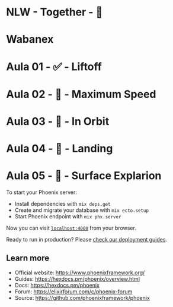 # NLW - Together - :rocket:
# Wabanex
# Aula 01 - :white_check_mark: - Liftoff
# Aula 02 - :black_square_button: - Maximum Speed
# Aula 03 - :black_square_button: - In Orbit
# Aula 04 - :black_square_button: - Landing
# Aula 05 - :black_square_button: - Surface Explarion


To start your Phoenix server:

  * Install dependencies with `mix deps.get`
  * Create and migrate your database with `mix ecto.setup`
  * Start Phoenix endpoint with `mix phx.server`

Now you can visit [`localhost:4000`](http://localhost:4000) from your browser.

Ready to run in production? Please [check our deployment guides](https://hexdocs.pm/phoenix/deployment.html).

## Learn more

  * Official website: https://www.phoenixframework.org/
  * Guides: https://hexdocs.pm/phoenix/overview.html
  * Docs: https://hexdocs.pm/phoenix
  * Forum: https://elixirforum.com/c/phoenix-forum
  * Source: https://github.com/phoenixframework/phoenix
